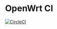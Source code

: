 # OpenWrt CI

[![CircleCI](https://circleci.com/gh/openwrt-dev/ci/tree/openwrt-18.06.svg?style=svg)](https://circleci.com/gh/openwrt-dev/ci/tree/openwrt-18.06)
